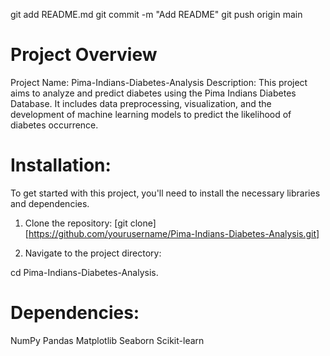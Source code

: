 git add README.md
git commit -m "Add README"
git push origin main
# Project Overview
Project Name: Pima-Indians-Diabetes-Analysis
Description:
This project aims to analyze and predict diabetes using the Pima Indians Diabetes Database. It includes data preprocessing, visualization, and the development of machine learning models to predict the likelihood of diabetes occurrence. 

# Installation:
To get started with this project, you'll need to install the necessary libraries and dependencies.

1. Clone the repository:
[git clone] [https://github.com/yourusername/Pima-Indians-Diabetes-Analysis.git]

2. Navigate to the project directory:
   
cd Pima-Indians-Diabetes-Analysis. 


# Dependencies:
NumPy
Pandas
Matplotlib
Seaborn
Scikit-learn
